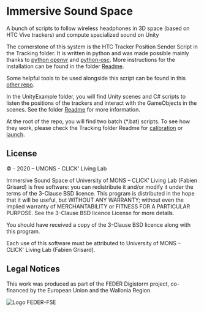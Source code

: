 # Immersive Sound Space
A bunch of scripts to follow wireless headphones in 3D space (based on HTC Vive trackers) and compute spacialized sound on Unity

The cornerstone of this system is the HTC Tracker Position Sender Script in the Tracking folder. It is written in python and was made possible mainly thanks to [python openvr](https://github.com/cmbruns/pyopenvr) and [python-osc](https://github.com/attwad/python-osc). More instructions for the installation can be found in the folder [Readme](Tracking/README.md).

Some helpful tools to be used alongside this script can be found in this [other repo](https://github.com/numediart/ISS_Utils).

In the UnityExample folder, you will find Unity scenes and C# scripts to listen the positions of the trackers and interact with the GameObjects in the scenes. See the folder [Readme](ISS_UnityExamples/Readme.md) for more information.

At the root of the repo, you will find two batch (*.bat) scripts.
To see how they work, please check the Tracking folder Readme for [calibration](Tracking/README.md#calibration) or [launch](Tracking/README.md#use-with-multiple-unity-build-instances).


## License
© - 2020 – UMONS - CLICK' Living Lab

Immersive Sound Space of University of MONS – CLICK' Living Lab (Fabien Grisard) is free software: 
you can redistribute it and/or modify it under the terms of the 3-Clause BSD licence. 
This program is distributed in the hope that it will be useful, but WITHOUT ANY WARRANTY; 
without even the implied warranty of MERCHANTABILITY or FITNESS FOR A PARTICULAR PURPOSE.
See the 3-Clause BSD licence License for more details.
 
​​​​​You should have received a copy of the 3-Clause BSD licence along with this program.  
 
Each use of this software must be attributed to University of MONS – CLICK' Living Lab  (Fabien Grisard).

## Legal Notices
This work was produced as part of the FEDER Digistorm project, co-financed by the European Union and the Wallonia Region.

![Logo FEDER-FSE](https://www.enmieux.be/sites/all/themes/enmieux_theme/img/logo-feder-fse.png)